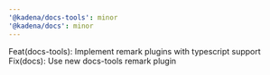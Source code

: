 ```yaml
---
'@kadena/docs-tools': minor
'@kadena/docs': minor
---
```


Feat(docs-tools): Implement remark plugins with typescript support
Fix(docs): Use new docs-tools remark plugin
